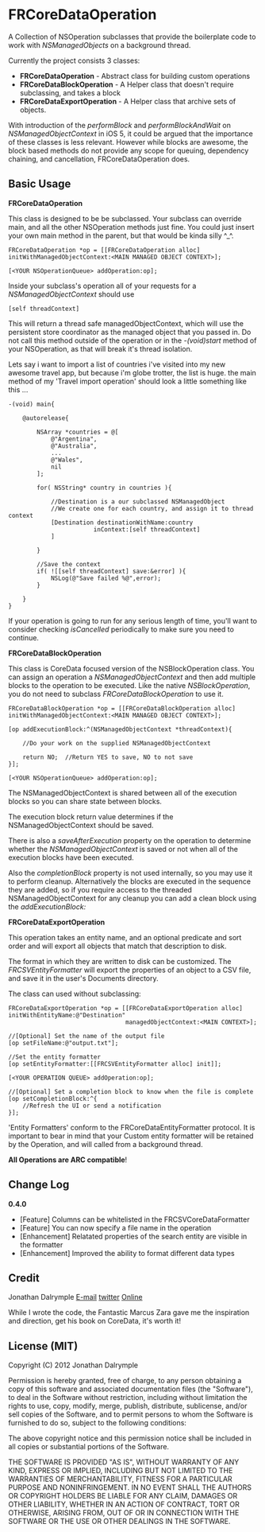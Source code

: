 FRCoreDataOperation
===================

A Collection of NSOperation subclasses that provide the boilerplate code to work with *NSManagedObjects* on a background thread.

Currently the project consists 3 classes:

* **FRCoreDataOperation** - Abstract class for building custom operations
* **FRCoreDataBlockOperation** - A Helper class that doesn't require subclassing, and takes a block
* **FRCoreDataExportOperation** - A Helper class that archive sets of objects.

With introduction of the *performBlock* and *performBlockAndWait* on *NSManagedObjectContext* in iOS 5, it could be argued that the importance of these classes is less relevant. However while blocks are awesome, the block based methods do not provide any scope for queuing, dependency chaining, and cancellation, FRCoreDataOperation does.

Basic Usage
-----------

**FRCoreDataOperation**

This class is designed to be be subclassed. Your subclass can override main, and all the other NSOperation methods just fine.
You could just insert your own main method in the parent, but that would be kinda silly ^_^.

	FRCoreDataOperation *op = [[FRCoreDataOperation alloc] initWithManagedObjectContext:<MAIN MANAGED OBJECT CONTEXT>];
	
	[<YOUR NSOperationQueue> addOperation:op];

Inside your subclass's operation all of your requests for a *NSManagedObjectContext* should use

	[self threadContext]

This will return a thread safe managedObjectContext, which will use the persistent store coordinator as the managed object that you passed in.
Do not call this method outside of the operation or in the *-(void)start* method of your NSOperation, as that will break it's thread isolation.

Lets say i want to import a list of countries i've visited into my new awesome travel app, but because i'm globe trotter, the list is huge.
the main method of my 'Travel import operation' should look a little something like this ...

	-(void) main{
		
		@autorelease{
		
			NSArray *countries = @[
				@"Argentina",
				@"Australia",
				...
				@"Wales",
				nil
			];
		
			for( NSString* country in countries ){
			
				//Destination is a our subclassed NSManagedObject
				//We create one for each country, and assign it to thread context
				[Destination destinationWithName:country
							inContext:[self threadContext]
				]
			
			}
		
			//Save the context
			if( ![[self threadContext] save:&error] ){
				NSLog(@"Save failed %@",error);
			}
		
		}
	}

If your operation is going to run for any serious length of time, you'll want to consider checking *isCancelled* periodically to make sure you need to continue.

**FRCoreDataBlockOperation**

This class is CoreData focused version of the NSBlockOperation class. You can assign
an operation a *NSManagedObjectContext* and then add multiple blocks to the operation
to be executed. Like the native *NSBlockOperation*, you do not need to subclass 
*FRCoreDataBlockOperation* to use it.

	FRCoreDataBlockOperation *op = [[FRCoreDataBlockOperation alloc] initWithManagedObjectContext:<MAIN MANAGED OBJECT CONTEXT>];

	[op addExecutionBlock:^(NSManagedObjectContext *threadContext){
	
		//Do your work on the supplied NSManagedObjectContext
	
		return NO;	//Return YES to save, NO to not save
	}];

	[<YOUR NSOperationQueue> addOperation:op];

The NSManagedObjectContext is shared between all of the execution blocks so you can
share state between blocks.

The execution block return value determines if the NSManagedObjectContext should 
be saved.

There is also a *saveAfterExecution* property on the operation to determine whether
the *NSManagedObjectContext* is saved or not when all of the execution blocks have
been executed.

Also the *completionBlock* property is not used internally, so you may use it to perform
cleanup. Alternatively the blocks are executed in the sequence they are added, so if
you require access to the threaded NSManagedObjectContext for any cleanup you can
add a clean block using the *addExecutionBlock:*

**FRCoreDataExportOperation**

This operation takes an entity name, and an optional predicate and sort order and will export all objects that match that description to disk.

The format in which they are written to disk can be customized. The *FRCSVEntityFormatter* will export the properties of an object to a CSV file, and save it in the user's Documents directory.

The class can used without subclassing:

	FRCoreDataExportOperation *op = [[FRCoreDataExportOperation alloc] initWithEntityName:@"Destination" 
									 managedObjectContext:<MAIN CONTEXT>];
    
	//[Optional] Set the name of the output file
	[op setFileName:@"output.txt"];
	
	//Set the entity formatter
	[op setEntityFormatter:[[FRCSVEntityFormatter alloc] init]];
	
	[<YOUR OPERATION QUEUE> addOperation:op];
	
	//[Optional] Set a completion block to know when the file is complete
	[op setCompletionBlock:^{
		//Refresh the UI or send a notification
	}];

'Entity Formatters' conform to the FRCoreDataEntityFormatter protocol. It is important to bear in mind that your Custom entity formatter will be retained by the Operation, and will called from a background thread.

**All Operations are ARC compatible**!

Change Log
----------

**0.4.0**

* [Feature] Columns can be whitelisted in the FRCSVCoreDataFormatter
* [Feature] You can now specify a file name in the operation
* [Enhancement] Relatated properties of the search entity are visible in the formatter
* [Enhancement] Improved the ability to format different data types

Credit
------

Jonathan Dalrymple [E-mail](mailto:jonathan@float-right.co.uk) [twitter](http://twitter/veritech) [Online](http://float-right.co.uk)

While I wrote the code, the Fantastic Marcus Zara gave me the inspiration and direction, get his book on CoreData, it's worth it!

License (MIT)
-------------

Copyright (C) 2012 Jonathan Dalrymple

Permission is hereby granted, free of charge, to any person obtaining a copy of this software and associated documentation files (the "Software"), to deal in the Software without restriction, including without limitation the rights to use, copy, modify, merge, publish, distribute, sublicense, and/or sell copies of the Software, and to permit persons to whom the Software is furnished to do so, subject to the following conditions:

The above copyright notice and this permission notice shall be included in all copies or substantial portions of the Software.

THE SOFTWARE IS PROVIDED "AS IS", WITHOUT WARRANTY OF ANY KIND, EXPRESS OR IMPLIED, INCLUDING BUT NOT LIMITED TO THE WARRANTIES OF MERCHANTABILITY, FITNESS FOR A PARTICULAR PURPOSE AND NONINFRINGEMENT. IN NO EVENT SHALL THE AUTHORS OR COPYRIGHT HOLDERS BE LIABLE FOR ANY CLAIM, DAMAGES OR OTHER LIABILITY, WHETHER IN AN ACTION OF CONTRACT, TORT OR OTHERWISE, ARISING FROM, OUT OF OR IN CONNECTION WITH THE SOFTWARE OR THE USE OR OTHER DEALINGS IN THE SOFTWARE.

